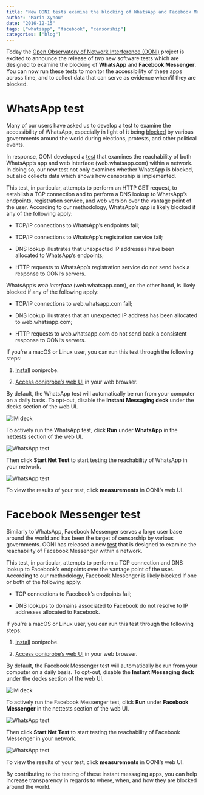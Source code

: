 ```yaml
---
title: "New OONI tests examine the blocking of WhatsApp and Facebook Messenger"
author: "Maria Xynou"
date: "2016-12-15"
tags: ["whatsapp", "facebook", "censorship"]
categories: ["blog"]
---
```


Today the [Open Observatory of Network Interference
(OONI)](https://ooni.org/) project is excited to announce the release
of *two* new software tests which are designed to examine the blocking of
**WhatsApp** and **Facebook Messenger**. You can now run these tests to monitor the
accessibility of these apps across time, and to collect data that can serve as
evidence when/if they are blocked.

# WhatsApp test

Many of our users have asked us to develop a test to examine the accessibility
of WhatsApp, especially in light of it being [blocked](https://ooni.org/post/brazil-whatsapp-block/) by various governments
around the world during elections, protests, and other political events.

In response, OONI developed a [test](https://github.com/TheTorProject/ooni-spec/blob/master/test-specs/ts-018-whatsapp.md) that examines the reachability of both
WhatsApp’s app and web interface (web.whatsapp.com) within a network. In doing so, our new test
not only examines whether WhatsApp is blocked, but also collects data which
shows how censorship is implemented.

This test, in particular, attempts to perform an HTTP GET request, to establish a TCP
connection and to perform a DNS lookup to WhatsApp’s endpoints, registration service, and web
version over the vantage point of the user. According to our methodology,
WhatsApp’s *app* is likely blocked if any of the following apply:

* TCP/IP connections to WhatsApp’s endpoints fail;

* TCP/IP connections to WhatsApp’s registration service fail;

* DNS lookup illustrates that unexpected IP addresses have been allocated to
 WhatsApp’s endpoints;

* HTTP requests to WhatsApp’s registration service do not send back a response
 to OONI’s servers.

WhatsApp’s *web interface* (web.whatsapp.com), on the other hand, is likely
blocked if any of the following apply:

* TCP/IP connections to web.whatsapp.com fail; 

* DNS lookup illustrates that an unexpected IP address has been allocated to
 web.whatsapp.com;

* HTTP requests to web.whatsapp.com do not send back a consistent response to
 OONI’s servers.

If you’re a macOS or Linux user, you can run this test through the following
steps:

1. [Install](https://ooni.org/install/ooniprobe/) ooniprobe.

2. [Access ooniprobe’s web UI](https://ooni.org/install/ooniprobe/#running-ooniprobe) in your web browser. 

By default, the WhatsApp test will automatically be run from your computer on a
daily basis. To opt-out, disable the **Instant Messaging deck** under the decks
section of the web UI.

![IM deck](/post/im-tests/im-deck.png)

To actively run the WhatsApp test, click **Run** under **WhatsApp** in the nettests
section of the web UI.

![WhatsApp test](/post/im-tests/whatsapp.png)

Then click **Start Net Test** to start testing the reachability of WhatsApp in your
network.

![WhatsApp test](/post/im-tests/whatsapp-net-test.png)

To view the results of your test, click **measurements** in OONI’s web UI.

# Facebook Messenger test

Similarly to WhatsApp, Facebook Messenger serves a large user base around the
world and has been the target of censorship by various governments. OONI has
released a new [test](https://github.com/TheTorProject/ooni-spec/blob/master/test-specs/ts-019-facebook-messenger.md) that is designed to examine the reachability of Facebook
Messenger within a network.

This test, in particular, attempts to perform a TCP connection and DNS lookup to
Facebook’s endpoints over the vantage point of the user. According to our
methodology, Facebook Messenger is likely blocked if one or both of the
following apply:

* TCP connections to Facebook’s endpoints fail; 

* DNS lookups to domains associated to Facebook do not resolve to IP addresses
 allocated to Facebook.

If you’re a macOS or Linux user, you can run this test through the following
steps:

1. [Install](https://ooni.org/install/ooniprobe/) ooniprobe.

2. [Access ooniprobe’s web UI](https://ooni.org/install/ooniprobe/#running-ooniprobe) in your web browser.

By default, the Facebook Messenger test will automatically be run from your
computer on a daily basis. To opt-out, disable the **Instant Messaging deck** under
the decks section of the web UI.

![IM deck](/post/im-tests/im-deck.png)

To actively run the Facebook Messenger test, click **Run** under **Facebook Messenger**
in the nettests section of the web UI.

![WhatsApp test](/post/im-tests/facebook-messenger.png)

Then click **Start Net Test** to start testing the reachability of Facebook
Messenger in your network.

![WhatsApp test](/post/im-tests/facebook-net-test.png)

To view the results of your test, click **measurements** in OONI’s web UI.

By contributing to the testing of these instant messaging apps, you can help
increase transparency in regards to where, when, and how they are blocked around
the world.
